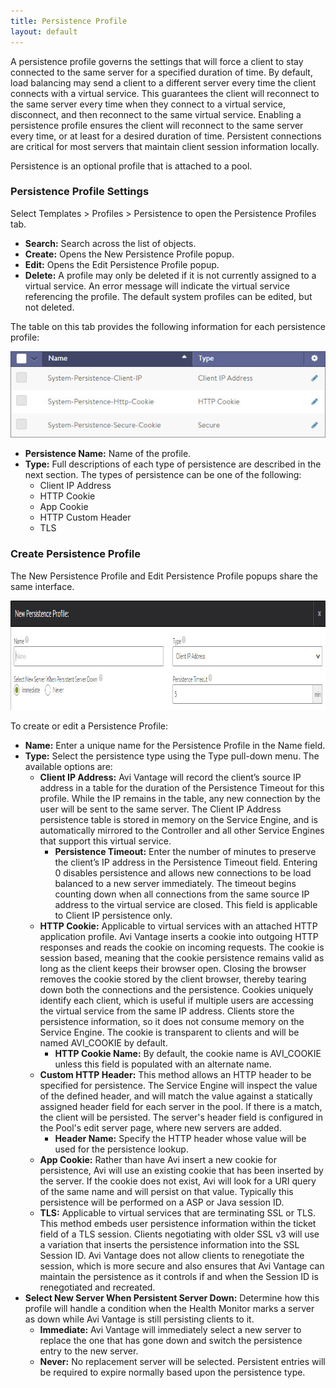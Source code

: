 ```yaml
---
title: Persistence Profile
layout: default
---
```

A persistence profile governs the settings that will force a client to stay connected to the same server for a specified duration of time. By default, load balancing may send a client to a different server every time the client connects with a virtual service. This guarantees the client will reconnect to the same server every time when they connect to a virtual service, disconnect, and then reconnect to the same virtual service. Enabling a persistence profile ensures the client will reconnect to the same server every time, or at least for a desired duration of time. Persistent connections are critical for most servers that maintain client session information locally.

Persistence is an optional profile that is attached to a pool.

### Persistence Profile Settings

Select Templates > Profiles > Persistence to open the Persistence Profiles tab.

* **Search:** Search across the list of objects. 
* **Create:** Opens the New Persistence Profile popup. 
* **Edit:** Opens the Edit Persistence Profile popup. 
* **Delete:** A profile may only be deleted if it is not currently assigned to a virtual service. An error message will indicate the virtual service referencing the profile. The default system profiles can be edited, but not deleted.  

The table on this tab provides the following information for each persistence profile:

<img src="img/template_profiles_persist_tab.jpg" alt="">

* **Persistence Name:** Name of the profile. 
* **Type:** Full descriptions of each type of persistence are described in the next section. The types of persistence can be one of the following:  
    * Client IP Address 
    * HTTP Cookie 
    * App Cookie 
    * HTTP Custom Header 
    * TLS  

### Create Persistence Profile

The New Persistence Profile and Edit Persistence Profile popups share the same interface.

<a href="img/template_profiles_persist_create-edit-1.jpg"><img src="img/template_profiles_persist_create-edit-1.jpg" alt="template_profiles_persist_create-edit" width="1012" height="175" class="alignnone size-full wp-image-4804"></a>

To create or edit a Persistence Profile:

* **Name:** Enter a unique name for the Persistence Profile in the Name field. 
* **Type:** Select the persistence type using the Type pull-down menu. The available options are:  
    * **Client IP Address:** Avi Vantage will record the client’s source IP address in a table for the duration of the Persistence Timeout for this profile. While the IP remains in the table, any new connection by the user will be sent to the same server. The Client IP Address persistence table is stored in memory on the Service Engine, and is automatically mirrored to the Controller and all other Service Engines that support this virtual service.  
        * **Persistence Timeout:** Enter the number of minutes to preserve the client’s IP address in the Persistence Timeout field. Entering 0 disables persistence and allows new connections to be load balanced to a new server immediately. The timeout begins counting down when all connections from the same source IP address to the virtual service are closed. This field is applicable to Client IP persistence only.
    * **HTTP Cookie:** Applicable to virtual services with an attached HTTP application profile. Avi Vantage inserts a cookie into outgoing HTTP responses and reads the cookie on incoming requests. The cookie is session based, meaning that the cookie persistence remains valid as long as the client keeps their browser open. Closing the browser removes the cookie stored by the client browser, thereby tearing down both the connections and the persistence. Cookies uniquely identify each client, which is useful if multiple users are accessing the virtual service from the same IP address. Clients store the persistence information, so it does not consume memory on the Service Engine. The cookie is transparent to clients and will be named AVI_COOKIE by default.  
        * **HTTP Cookie Name:** By default, the cookie name is AVI_COOKIE unless this field is populated with an alternate name.
    * **Custom HTTP Header:** This method allows an HTTP header to be specified for persistence. The Service Engine will inspect the value of the defined header, and will match the value against a statically assigned header field for each server in the pool. If there is a match, the client will be persisted. The server's header field is configured in the Pool's edit server page, where new servers are added.  
        * **Header Name:** Specify the HTTP header whose value will be used for the persistence lookup.
    * **App Cookie:** Rather than have Avi insert a new cookie for persistence, Avi will use an existing cookie that has been inserted by the server. If the cookie does not exist, Avi will look for a URI query of the same name and will persist on that value. Typically this persistence will be performed on a ASP or Java session ID. 
    * **TLS:** Applicable to virtual services that are terminating SSL or TLS. This method embeds user persistence information within the ticket field of a TLS session. Clients negotiating with older SSL v3 will use a variation that inserts the persistence information into the SSL Session ID. Avi Vantage does not allow clients to renegotiate the session, which is more secure and also ensures that Avi Vantage can maintain the persistence as it controls if and when the Session ID is renegotiated and recreated. 
* **Select New Server When Persistent Server Down:** Determine how this profile will handle a condition when the Health Monitor marks a server as down while Avi Vantage is still persisting clients to it.  
    * **Immediate:** Avi Vantage will immediately select a new server to replace the one that has gone down and switch the persistence entry to the new server. 
    * **Never:** No replacement server will be selected. Persistent entries will be required to expire normally based upon the persistence type.   